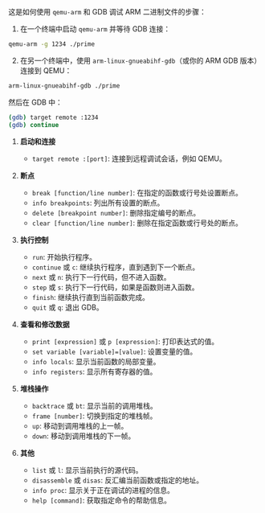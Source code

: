 这是如何使用 `qemu-arm` 和 GDB 调试 ARM 二进制文件的步骤：

1. 在一个终端中启动 `qemu-arm` 并等待 GDB 连接：

```bash
qemu-arm -g 1234 ./prime
```

2. 在另一个终端中，使用 `arm-linux-gnueabihf-gdb`（或你的 ARM GDB 版本）连接到 QEMU：

```bash
arm-linux-gnueabihf-gdb ./prime
```

然后在 GDB 中：

```bash
(gdb) target remote :1234
(gdb) continue
``` 


1. **启动和连接**
   - `target remote :[port]`: 连接到远程调试会话，例如 QEMU。

2. **断点**
   - `break [function/line number]`: 在指定的函数或行号处设置断点。
   - `info breakpoints`: 列出所有设置的断点。
   - `delete [breakpoint number]`: 删除指定编号的断点。
   - `clear [function/line number]`: 删除在指定函数或行号处的断点。

3. **执行控制**
   - `run`: 开始执行程序。
   - `continue` 或 `c`: 继续执行程序，直到遇到下一个断点。
   - `next` 或 `n`: 执行下一行代码，但不进入函数。
   - `step` 或 `s`: 执行下一行代码，如果是函数则进入函数。
   - `finish`: 继续执行直到当前函数完成。
   - `quit` 或 `q`: 退出 GDB。

4. **查看和修改数据**
   - `print [expression]` 或 `p [expression]`: 打印表达式的值。
   - `set variable [variable]=[value]`: 设置变量的值。
   - `info locals`: 显示当前函数的局部变量。
   - `info registers`: 显示所有寄存器的值。

5. **堆栈操作**
   - `backtrace` 或 `bt`: 显示当前的调用堆栈。
   - `frame [number]`: 切换到指定的堆栈帧。
   - `up`: 移动到调用堆栈的上一帧。
   - `down`: 移动到调用堆栈的下一帧。

6. **其他**
   - `list` 或 `l`: 显示当前执行的源代码。
   - `disassemble` 或 `disas`: 反汇编当前函数或指定的地址。
   - `info proc`: 显示关于正在调试的进程的信息。
   - `help [command]`: 获取指定命令的帮助信息。
